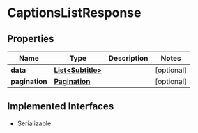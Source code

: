 

# CaptionsListResponse

## Properties

Name | Type | Description | Notes
------------ | ------------- | ------------- | -------------
**data** | [**List&lt;Subtitle&gt;**](Subtitle.md) |  |  [optional]
**pagination** | [**Pagination**](Pagination.md) |  |  [optional]


## Implemented Interfaces

* Serializable


